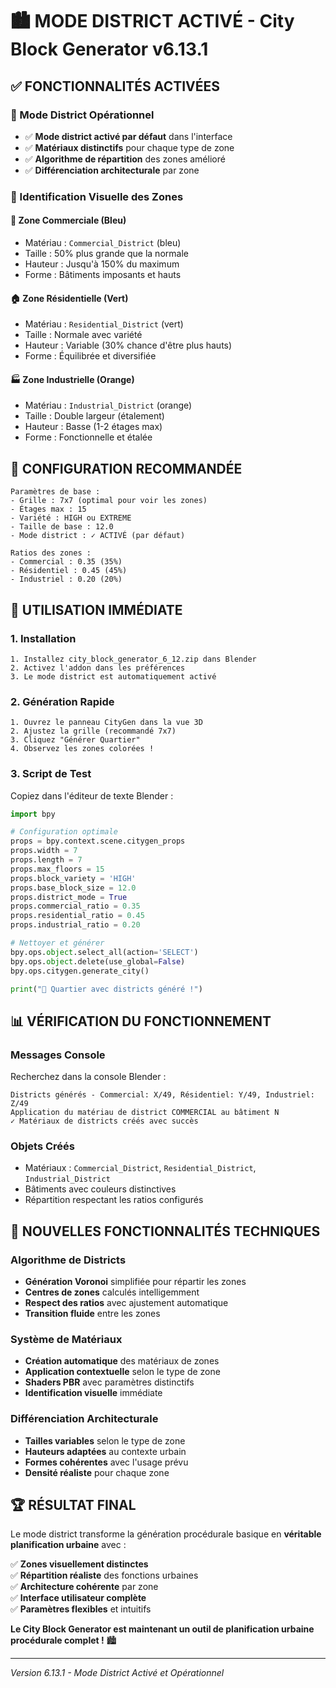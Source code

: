 # 🏙️ MODE DISTRICT ACTIVÉ - City Block Generator v6.13.1

## ✅ FONCTIONNALITÉS ACTIVÉES

### 🎯 Mode District Opérationnel
- ✅ **Mode district activé par défaut** dans l'interface
- ✅ **Matériaux distinctifs** pour chaque type de zone
- ✅ **Algorithme de répartition** des zones amélioré
- ✅ **Différenciation architecturale** par zone

### 🎨 Identification Visuelle des Zones

#### 🏢 Zone Commerciale (Bleu)
- Matériau : `Commercial_District` (bleu)
- Taille : 50% plus grande que la normale
- Hauteur : Jusqu'à 150% du maximum
- Forme : Bâtiments imposants et hauts

#### 🏠 Zone Résidentielle (Vert) 
- Matériau : `Residential_District` (vert)
- Taille : Normale avec variété
- Hauteur : Variable (30% chance d'être plus hauts)
- Forme : Équilibrée et diversifiée

#### 🏭 Zone Industrielle (Orange)
- Matériau : `Industrial_District` (orange)
- Taille : Double largeur (étalement)
- Hauteur : Basse (1-2 étages max)
- Forme : Fonctionnelle et étalée

## 🔧 CONFIGURATION RECOMMANDÉE

```
Paramètres de base :
- Grille : 7x7 (optimal pour voir les zones)
- Étages max : 15
- Variété : HIGH ou EXTREME  
- Taille de base : 12.0
- Mode district : ✓ ACTIVÉ (par défaut)

Ratios des zones :
- Commercial : 0.35 (35%)
- Résidentiel : 0.45 (45%)
- Industriel : 0.20 (20%)
```

## 🚀 UTILISATION IMMÉDIATE

### 1. Installation
```
1. Installez city_block_generator_6_12.zip dans Blender
2. Activez l'addon dans les préférences
3. Le mode district est automatiquement activé
```

### 2. Génération Rapide
```
1. Ouvrez le panneau CityGen dans la vue 3D
2. Ajustez la grille (recommandé 7x7)
3. Cliquez "Générer Quartier"
4. Observez les zones colorées !
```

### 3. Script de Test
Copiez dans l'éditeur de texte Blender :
```python
import bpy

# Configuration optimale
props = bpy.context.scene.citygen_props
props.width = 7
props.length = 7
props.max_floors = 15
props.block_variety = 'HIGH'
props.base_block_size = 12.0
props.district_mode = True
props.commercial_ratio = 0.35
props.residential_ratio = 0.45
props.industrial_ratio = 0.20

# Nettoyer et générer
bpy.ops.object.select_all(action='SELECT')
bpy.ops.object.delete(use_global=False)
bpy.ops.citygen.generate_city()

print("🎉 Quartier avec districts généré !")
```

## 📊 VÉRIFICATION DU FONCTIONNEMENT

### Messages Console
Recherchez dans la console Blender :
```
Districts générés - Commercial: X/49, Résidentiel: Y/49, Industriel: Z/49
Application du matériau de district COMMERCIAL au bâtiment N
✓ Matériaux de districts créés avec succès
```

### Objets Créés
- Matériaux : `Commercial_District`, `Residential_District`, `Industrial_District`
- Bâtiments avec couleurs distinctives
- Répartition respectant les ratios configurés

## 🎯 NOUVELLES FONCTIONNALITÉS TECHNIQUES

### Algorithme de Districts
- **Génération Voronoi** simplifiée pour répartir les zones
- **Centres de zones** calculés intelligemment
- **Respect des ratios** avec ajustement automatique
- **Transition fluide** entre les zones

### Système de Matériaux
- **Création automatique** des matériaux de zones
- **Application contextuelle** selon le type de zone
- **Shaders PBR** avec paramètres distinctifs
- **Identification visuelle** immédiate

### Différenciation Architecturale
- **Tailles variables** selon le type de zone
- **Hauteurs adaptées** au contexte urbain
- **Formes cohérentes** avec l'usage prévu
- **Densité réaliste** pour chaque zone

## 🏆 RÉSULTAT FINAL

Le mode district transforme la génération procédurale basique en **véritable planification urbaine** avec :

✅ **Zones visuellement distinctes**  
✅ **Répartition réaliste** des fonctions urbaines  
✅ **Architecture cohérente** par zone  
✅ **Interface utilisateur complète**  
✅ **Paramètres flexibles** et intuitifs  

**Le City Block Generator est maintenant un outil de planification urbaine procédurale complet !** 🏙️

---

*Version 6.13.1 - Mode District Activé et Opérationnel*
